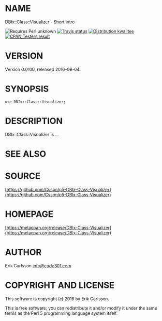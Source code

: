 # NAME

DBIx::Class::Visualizer - Short intro

<div>
    <p>
    <img src="https://img.shields.io/badge/perl-unknown-blue.svg" alt="Requires Perl unknown" />
    <a href="https://travis-ci.org//"><img src="https://api.travis-ci.org//.svg?branch=master" alt="Travis status" /></a>
    <a href="http://cpants.cpanauthors.org/release/CSSON/DBIx-Class-Visualizer-0.0100"><img src="http://badgedepot.code301.com/badge/kwalitee/CSSON/DBIx-Class-Visualizer/0.0100" alt="Distribution kwalitee" /></a>
    <a href="http://matrix.cpantesters.org/?dist=DBIx-Class-Visualizer%200.0100"><img src="http://badgedepot.code301.com/badge/cpantesters/DBIx-Class-Visualizer/0.0100" alt="CPAN Testers result" /></a>
    </p>
</div>

# VERSION

Version 0.0100, released 2016-09-04.

# SYNOPSIS

    use DBIx::Class::Visualizer;

# DESCRIPTION

DBIx::Class::Visualizer is ...

# SEE ALSO

# SOURCE

[https://github.com/Csson/p5-DBIx-Class-Visualizer](https://github.com/Csson/p5-DBIx-Class-Visualizer)

# HOMEPAGE

[https://metacpan.org/release/DBIx-Class-Visualizer](https://metacpan.org/release/DBIx-Class-Visualizer)

# AUTHOR

Erik Carlsson <info@code301.com>

# COPYRIGHT AND LICENSE

This software is copyright (c) 2016 by Erik Carlsson.

This is free software; you can redistribute it and/or modify it under
the same terms as the Perl 5 programming language system itself.
